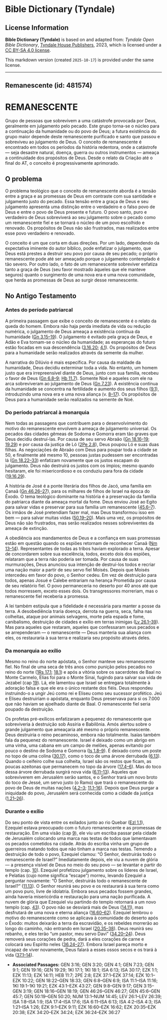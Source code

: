 # Bible Dictionary (Tyndale)

## License Information

**Bible Dictionary (Tyndale)** is based on and adapted from: _Tyndale Open Bible Dictionary_, [Tyndale House Publishers](https://tyndaleopenresources.com/), 2023, which is licensed under a [CC BY-SA 4.0 license](https://creativecommons.org/licenses/by-sa/4.0/legalcode.en).

This markdown version (created `2025-10-17`) is provided under the same license.



--------------------------------

## Remanescente (id: 481574)

REMANESCENTE
============

Grupo de pessoas que sobrevivem a uma catástrofe provocada por Deus, geralmente em julgamento pelo pecado. Este grupo torna\-se o núcleo para a continuação da humanidade ou do povo de Deus; a futura existência do grupo maior depende deste remanescente purificado e santo que passou e sobreviveu ao julgamento de Deus. O conceito de remanescente é encontrado em todos os períodos da história redentora, onde a catástrofe — seja desastre natural, doença, guerra ou outros instrumentos — ameaça a continuidade dos propósitos de Deus. Desde o relato da Criação até o final do AT, o conceito é progressivamente aprimorado.

O problema
----------

O problema teológico que o conceito de remanescente aborda é a tensão entre a graça e as promessas de Deus em contraste com sua santidade e julgamento justo do pecado. Essa tensão entre a graça de Deus e seu julgamento apresenta uma distinção entre o verdadeiro e o falso povo de Deus e entre o povo de Deus presente e futuro. O povo santo, puro e verdadeiro de Deus sobreviverá ao seu julgamento sobre o pecado como um remanescente fiel e se tornará o núcleo de um povo escolhido e renovado. Os propósitos de Deus não são frustrados, mas realizados entre esse povo verdadeiro e renovado.

O conceito é um que corta em duas direções. Por um lado, dependendo da expectativa iminente do autor bíblico, pode enfatizar o julgamento, que Deus está prestes a destruir seu povo por causa de seu pecado; o próprio remanescente pode até ser ameaçado porque o julgamento contemplado é tão severo. Por outro lado, o fato de um remanescente sobreviver enfatiza tanto a graça de Deus (seu favor mostrado àqueles que ele manteve seguros) quanto o surgimento de uma nova era e uma nova comunidade, que herda as promessas de Deus ao surgir desse remanescente.

No Antigo Testamento
--------------------

### Antes do período patriarcal

A primeira passagem que exibe o conceito de remanescente é o relato da queda do homem. Embora não haja perda imediata de vida ou redução numérica, o julgamento de Deus ameaça a existência contínua da humanidade ([Gn 3\.15–19](https://ref.ly/Gen3:15-Gen3:19)). O julgamento é evitado pela graça de Deus, e Adão e Eva tornam\-se o núcleo da humanidade; as esperanças do futuro estão focadas em sua descendência ([3\.16,20](https://ref.ly/Gen3:16,Gen3:20); [4\.1](https://ref.ly/Gen4:1)). Os propósitos de Deus para a humanidade serão realizados através da semente da mulher.

A narrativa do Dilúvio é mais específica. Por causa da maldade da humanidade, Deus decidiu exterminar toda a vida. No entanto, um homem justo que era irrepreensível diante de Deus, junto com sua família, recebeu o favor de Deus ([Gn 6\.8–9](https://ref.ly/Gen6:8-Gen6:9); [Hb 11\.7](https://ref.ly/Heb11:7)). Somente Noé e aqueles com ele na arca sobreviveram ao julgamento de Deus ([Gn 7\.23](https://ref.ly/Gen7:23)). A existência contínua da humanidade se concentra na fertilidade e aumento dos seus filhos ([9\.1](https://ref.ly/Gen9:1)), introduzindo uma nova era e uma nova aliança (v. [8–17](https://ref.ly/Gen9:8-Gen9:17)). Os propósitos de Deus para a humanidade serão realizados na semente de Noé.

### Do período patriarcal à monarquia

Nem todas as passagens que contribuem para o desenvolvimento do motivo do remanescente envolvem a ameaça de julgamento universal. Os pecados das cidades gêmeas de Sodoma e Gomorra eram tão graves que Deus decidiu destruí\-las. Por causa de seu servo Abraão ([Gn 18\.16–19](https://ref.ly/Gen18:16-Gen18:19); [19\.29](https://ref.ly/Gen19:29)) e por causa da justiça de Ló ([2Pe 2\.8](https://ref.ly/2Pet2:8)), Deus poupou Ló e suas duas filhas. As negociações de Abraão com Deus para poupar toda a cidade se 50, e finalmente até mesmo 10, pessoas justas pudessem ser encontradas lá ([Gn 18\.22–33](https://ref.ly/Gen18:22-Gen18:33)) enfatizam novamente que os justos escapam do julgamento. Deus não destruirá os justos com os ímpios; mesmo quando hesitaram, ele foi misericordioso e os conduziu para fora da cidade ([19\.16,29](https://ref.ly/Gen19:16,Gen19:29)).

A história de José é a ponte literária dos filhos de Jacó, uma família em Canaã ([Gn 46\.26–27](https://ref.ly/Gen46:26-Gen46:27)), para os milhares de filhos de Israel na época do Êxodo. O tema teológico dominante na história é a preservação da família do patriarca diante da ameaça mortal da fome. Deus enviou José ao Egito para salvar vidas e preservar para sua família um remanescente ([45\.6–7](https://ref.ly/Gen45:6-Gen45:7)). Os irmãos de José pretendiam fazer mal, mas Deus transformou isso em bem — para salvar muitas vidas ([50\.19–20](https://ref.ly/Gen50:19-Gen50:20)). Mais uma vez, os propósitos de Deus não são frustrados, mas serão realizados nesses sobreviventes da ameaça de extinção.

A obediência aos mandamentos de Deus e a confiança em suas promessas estão em questão quando os espiões retornam de reconhecer Canaã ([Nm 13–14](https://ref.ly/Num13:1-Num14:45)). Representantes de todas as tribos haviam explorado a terra. Apesar de concordarem sobre sua excelência, todos, exceto dois dos espiões, relataram que a terra não poderia ser tomada. Por causa de suas murmurações, Deus anunciou sua intenção de destruí\-los todos e recriar uma nação maior a partir de seu servo fiel Moisés. Depois que Moisés intercedeu em favor do povo, o Senhor cedeu. Em vez de destruição para todos, apenas Josué e Calebe entrariam na herança Prometida por causa de seu relatório fiel. O povo permaneceria no deserto por 40 anos até que todos morressem, exceto esses dois. Os transgressores morreriam, mas o remanescente fiel receberia a promessa.

A lei também estipula que a fidelidade é necessária para manter a posse da terra. A desobediência traria doença, derrota na guerra, seca, falha nas colheitas, ataque por animais selvagens, morte pela espada e fome, canibalismo, destruição de cidades e exílio em terras inimigas ([Lv 26\.1–39](https://ref.ly/Lev26:1-Lev26:39)). Mas para aqueles que restaram, aqueles que confessaram seus pecados e se arrependeram — o remanescente — Deus manteria sua aliança com eles, os restauraria à sua terra e realizaria seu propósito através deles.

### Da monarquia ao exílio

Mesmo no reino do norte apóstata, o Senhor manteve seu remanescente fiel. No final de uma seca de três anos como punição pelos pecados no reino do norte ([1Rs 17\.1](https://ref.ly/1Kgs17:1); [18\.1](https://ref.ly/1Kgs18:1)) e após a vitória sobre os sacerdotes de Baal no Monte Carmelo, Elias foi para o Monte Sinai, fugindo para salvar sua vida de Jezabel (cap [19](https://ref.ly/1Kgs19:1-1Kgs19:21)). Lá, ele lamentou que Israel se entregara totalmente à adoração falsa e que ele era o único restante dos fiéis. Deus respondeu instruindo\-o a ungir Jeú como rei e Eliseu como seu sucessor profético. Jeú e Eliseu destruiriam o apóstata, enquanto Deus preservava para si os 7\.000 que não haviam se ajoelhado diante de Baal. O remanescente fiel seria poupado da destruição.

Os profetas pré\-exílicos enfatizaram a pequenez do remanescente que sobreviveria à destruição sob Assíria e Babilônia. Amós alertou sobre o grande julgamento que ameaçaria até mesmo o próprio remanescente. Deus destruiria o reino pecaminoso, embora não totalmente. Isaías também fala da pequenez do remanescente. Israel é deixado como um abrigo em uma vinha, uma cabana em um campo de melões, apenas evitando por pouco o destino de Sodoma e Gomorra ([Is 1\.8–9](https://ref.ly/Isa1:8-Isa1:9)). É deixado como um poste no topo de uma colina ([30\.17](https://ref.ly/Isa30:17)), como o toco de uma árvore derrubada ([6\.13](https://ref.ly/Isa6:13)). Quando o ceifeiro colhe sua colheita, Israel são os restos que ficam, as poucas azeitonas que permanecem no topo da árvore ([17\.4–6](https://ref.ly/Isa17:4-Isa17:6)). Mas do toco dessa árvore derrubada surgirá nova vida ([6\.11–13](https://ref.ly/Isa6:11-Isa6:13)). Aqueles que sobreviverem em Jerusalém serão santos, e o Senhor trará um novo broto do toco de Jessé, um servo justo (o Ramo) que trará o remanescente do povo de Deus de muitas nações ([4\.2–3](https://ref.ly/Isa4:2-Isa4:3); [11\.1–16](https://ref.ly/Isa11:1-Isa11:16)). Depois que Deus purgar a iniquidade do povo, Jerusalém será conhecida como a cidade da justiça ([1\.21–26](https://ref.ly/Isa1:21-Isa1:26)).

### Durante o exílio

Do seu ponto de vista entre os exilados junto ao rio Quebar ([Ezl 1\.1](https://ref.ly/Ezek1:1)), Ezequiel estava preocupado com o futuro remanescente e as promessas de restauração. Em uma visão (cap [9](https://ref.ly/Ezek9:1-Ezek9:11)), ele viu um escriba passar pela cidade de Jerusalém colocando uma marca nas testas de todos que lamentavam os pecados cometidos na cidade. Atrás do escriba vinha um grupo de guerreiros matando todos que não tinham a marca nas testas. Temendo a destruição de todo o povo, Ezequiel clamou: “Ó Senhor, destruirás todo o remanescente de Israel?” Imediatamente depois, ele viu a nuvem de glória — a presença visível de Deus no meio do seu povo — se levantar e partir do templo (cap. [10](https://ref.ly/Ezek10:1-Ezek10:22)). Ezequiel profetizou julgamento sobre os líderes de Israel, e Pelatias (cujo nome significa “escape”) morreu, levando Ezequiel a perguntar novamente: “Ó Senhor, destruirás todo o remanescente de Israel?” ([11\.13](https://ref.ly/Ezek11:13)). O Senhor reunirá seu povo e os restaurará à sua terra como um povo puro, livre de idolatria. Embora seus pecados fossem grandes, ainda haveria misericórdia e restauração para uma nação purificada. A nuvem de glória que Ezequiel viu partindo do templo retornará a um novo templo (cap. [43](https://ref.ly/Ezek43:1-Ezek43:27)). O povo não se desviará mais de Deus ([14\.11](https://ref.ly/Ezek14:11)), mas desfrutará de uma nova e eterna aliança ([16\.60–62](https://ref.ly/Ezek16:60-Ezek16:62)). Ezequiel lembrou o motivo do remanescente como se aplicava à comunidade do deserto após o Êxodo: muitos deixarão a terra da escravidão, e os rebeldes morrerão ao longo do caminho, não entrando em Israel ([20\.35–38](https://ref.ly/Ezek20:35-Ezek20:38)). Deus reunirá seu rebanho, e eles terão “um pastor, meu servo Davi” ([34\.20–24](https://ref.ly/Ezek34:20-Ezek34:24)). Deus removerá seus corações de pedra, dará a eles corações de carne e colocará seu Espírito neles ([36\.24–27](https://ref.ly/Ezek36:24-Ezek36:27)). Embora Israel pareça morto e incapaz de viver novamente, Deus falará a esses ossos secos e os trará à vida ([37\.1–14](https://ref.ly/Ezek37:1-Ezek37:14)).

* **Associated Passages:** GEN 3:16; GEN 3:20; GEN 4:1; GEN 7:23; GEN 9:1; GEN 19:16; GEN 19:29; 1KI 17:1; 1KI 18:1; ISA 6:13; ISA 30:17; EZK 1:1; EZK 11:13; EZK 14:11; HEB 11:7; 2PE 2:8; EZK 37:1–EZK 37:14; EZK 10:1–EZK 10:22; GEN 18:22–GEN 18:33; GEN 6:8–GEN 6:9; ISA 11:1–ISA 11:16; 1KI 19:1–1KI 19:21; EZK 43:1–EZK 43:27; GEN 9:8–GEN 9:17; GEN 3:15–GEN 3:19; GEN 18:16–GEN 18:19; GEN 46:26–GEN 46:27; GEN 45:6–GEN 45:7; GEN 50:19–GEN 50:20; NUM 13:1–NUM 14:45; LEV 26:1–LEV 26:39; ISA 1:8–ISA 1:9; ISA 17:4–ISA 17:6; ISA 6:11–ISA 6:13; ISA 4:2–ISA 4:3; ISA 1:21–ISA 1:26; EZK 9:1–EZK 9:11; EZK 16:60–EZK 16:62; EZK 20:35–EZK 20:38; EZK 34:20–EZK 34:24; EZK 36:24–EZK 36:27

